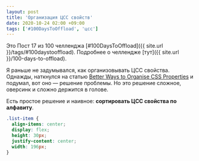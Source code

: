 ```yaml
---
layout: post
title: 'Организация ЦСС свойств'
date: 2020-10-24 02:00 +09:00
tags: ['#100DaysToOffload', 'цсс']
---
```


Это Пост 17 из 100 челленджа [#100DaysToOffload]({{ site.url }}/tags/#100daystooffload). Подробнее о челлендже [тут]({{ site.url }}/100-days-to-offload).

Я раньше не задумывался, как организовывать ЦСС свойства. Однажды, наткнулся на статью [Better Ways to Organise CSS Properties](https://medium.com/swlh/better-ways-to-organise-css-properties-9a066e7ded62) и подумал, вот оно — решение проблемы. Но это решение сложное, оверсинк и сложно держится в голове.

Есть простое решение и наивное: **сортировать ЦСС свойства по алфавиту**.

```css
.list-item {
  align-items: center;
  display: flex;
  height: 30px;
  justify-content: center;
  width: 196px;
}
```
